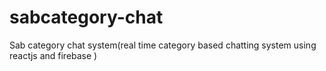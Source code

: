 # sabcategory-chat
Sab category chat system(real time category based chatting system using reactjs and firebase )

